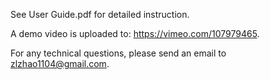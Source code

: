 See User Guide.pdf for detailed instruction.

A demo video is uploaded to: https://vimeo.com/107979465.

For any technical questions, please send an email to zlzhao1104@gmail.com.